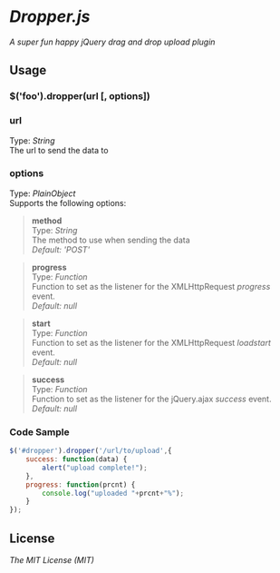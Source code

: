 # _Dropper.js_

_A super fun happy jQuery drag and drop upload plugin_

## Usage 
### $('foo').dropper(url [, options])  

### url
Type: _String_   
The url to send the data to   

### options
Type: _PlainObject_   
Supports the following options:   

> __method__   
> Type: _String_   
> The method to use when sending the data   
> _Default: 'POST'_

> __progress__   
> Type: _Function_   
> Function to set as the listener for the XMLHttpRequest _progress_ event.   
> _Default: null_   

> __start__   
> Type: _Function_   
> Function to set as the listener for the XMLHttpRequest _loadstart_ event.   
> _Default: null_   

> __success__   
> Type: _Function_   
> Function to set as the listener for the jQuery.ajax _success_ event.   
> _Default: null_   

### Code Sample

```javascript
$('#dropper').dropper('/url/to/upload',{
	success: function(data) {
		alert("upload complete!");
	},
	progress: function(prcnt) {
		console.log("uploaded "+prcnt+"%");
	}
});
```

## License
_The MIT License (MIT)_ 

